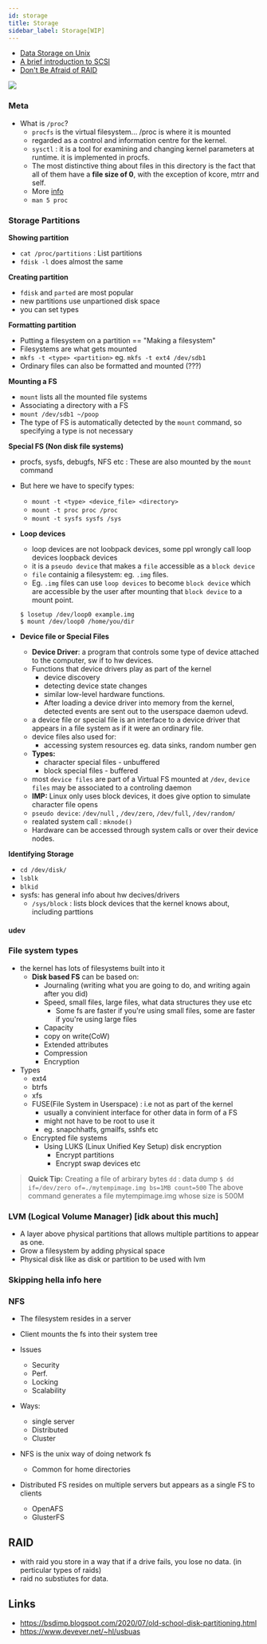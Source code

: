 ```yaml
---
id: storage
title: Storage
sidebar_label: Storage[WIP]
---
```


- [Data Storage on Unix](https://venam.nixers.net/blog/unix/2017/11/05/unix-filesystem.html)
- [A brief introduction to SCSI](https://www.devever.net/~hl/scsi)
- [Don't Be Afraid of RAID](https://louwrentius.com/dont-be-afraid-of-raid.html)

![](/img/2020-07/ssd-interface-types-comparison.png)

### Meta

- What is `/proc`?
  - `procfs` is the virtual filesystem... /proc is where it is mounted
  - regarded as a control and information centre for the kernel.
  - `sysctl` : it is a tool for examining and changing kernel parameters at runtime. it is implemented in procfs.
  - The most distinctive thing about files in this directory is the fact that all of them have a **file size of 0**, with the exception of kcore, mtrr and self.
  - More [info](https://www.tldp.org/LDP/Linux-Filesystem-Hierarchy/html/proc.html)
  - `man 5 proc`

### Storage Partitions

**Showing partition**

- `cat /proc/partitions` : List partitions
- `fdisk -l` does almost the same

**Creating partition**

- `fdisk` and `parted` are most popular
- new partitions use unpartioned disk space
- you can set types

**Formatting partition**

- Putting a filesystem on a partition == "Making a filesystem"
- Filesystems are what gets mounted
- `mkfs -t <type> <partition>` eg. `mkfs -t ext4 /dev/sdb1`
- Ordinary files can also be formatted and mounted (???)

**Mounting a FS**

- `mount` lists all the mounted file systems
- Associating a directory with a FS
- `mount /dev/sdb1 ~/poop`
- The type of FS is automatically detected by the `mount` command, so specifying a type is not necessary

**Special FS (Non disk file systems)**

- procfs, sysfs, debugfs, NFS etc : These are also mounted by the `mount` command
- But here we have to specify types:

  - `mount -t <type> <device_file> <directory>`
  - `mount -t proc proc /proc`
  - `mount -t sysfs sysfs /sys`

- **Loop devices**

  - loop devices are not loobpack devices, some ppl wrongly call loop devices loopback devices
  - it is a `pseudo device` that makes a `file` accessible as a `block device`
  - `file` containig a filesystem: eg. `.img` files.
  - Eg. `.img` files can use `loop devices` to become `block device` which are accessible by the user after mounting that `block device` to a mount point.

  ```shell
  $ losetup /dev/loop0 example.img
  $ mount /dev/loop0 /home/you/dir
  ```

- **Device file or Special Files**
  - **Device Driver**: a program that controls some type of device attached to the computer, sw if to hw devices.
  - Functions that device drivers play as part of the kernel
    - device discovery
    - detecting device state changes
    - similar low-level hardware functions.
    - After loading a device driver into memory from the kernel, detected events are sent out to the userspace daemon udevd.
  - a device file or special file is an interface to a device driver that appears in a file system as if it were an ordinary file.
  - device files also used for:
    - accessing system resources eg. data sinks, random number gen
  - **Types:**
    - character special files - unbuffered
    - block special files - buffered
  - most `device files` are part of a Virtual FS mounted at `/dev`, `device files` may be associated to a controling daemon
  - **IMP:** Linux only uses block devices, it does give option to simulate character file opens
  - `pseudo device`: `/dev/null` , `/dev/zero`, `/dev/full`, `/dev/random/`
  - realated system call : `mknode()`
  - Hardware can be accessed through system calls or over their device nodes.

**Identifying Storage**

- `cd /dev/disk/`
- `lsblk`
- `blkid`
- sysfs: has general info about hw decives/drivers
  - `/sys/block` : lists block devices that the kernel knows about, including parttions

#### udev

### File system types

- the kernel has lots of filesystems built into it
  - **Disk based FS** can be based on:
    - Journaling (writing what you are going to do, and writing again after you did)
    - Speed, small files, large files, what data structures they use etc
      - Some fs are faster if you're using small files, some are faster if you're using large files
    - Capacity
    - copy on write(CoW)
    - Extended attributes
    - Compression
    - Encryption
- Types
  - ext4
  - btrfs
  - xfs
  - FUSE(File System in Userspace) : i.e not as part of the kernel
    - usually a convinient interface for other data in form of a FS
    - might not have to be root to use it
    - eg. snapchhatfs, gmailfs, sshfs etc
  - Encrypted file systems
    - Using LUKS (Linux Unified Key Setup) disk encryption
      - Encrypt partitions
      - Encrypt swap devices etc

> **Quick Tip:** Creating a file of arbirary bytes
> `dd` : data dump
> `$ dd if=/dev/zero of=./mytempimage.img bs=1MB count=500`
> The above command generates a file mytempimage.img whose size is 500M

### LVM (Logical Volume Manager) [idk about this much]

- A layer above physical partitions that allows multiple partitions to appear as one.
- Grow a filesystem by adding physical space
- Physical disk like as disk or partition to be used with lvm

### Skipping hella info here

### NFS

- The filesystem resides in a server
- Client mounts the fs into their system tree
- Issues
  - Security
  - Perf.
  - Locking
  - Scalability
- Ways:

  - single server
  - Distributed
  - Cluster

- NFS is the unix way of doing network fs
  - Common for home directories
- Distributed FS resides on multiple servers but appears as a single FS to clients
  - OpenAFS
  - GlusterFS

## RAID

- with raid you store in a way that if a drive fails, you lose no data. (in perticular types of raids)
- raid no substiutes for data.

## Links

- https://bsdimp.blogspot.com/2020/07/old-school-disk-partitioning.html
- https://www.devever.net/~hl/usbuas